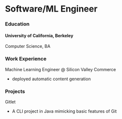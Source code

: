 # Software/ML Engineer

### Education
#### University of California, Berkeley
Computer Science, BA

### Work Experience
Machine Learning Engineer @ Silicon Valley Commerce
- deployed automatic content generation

### Projects
Gitlet
- A CLI project in Java mimicking basic features of Git

